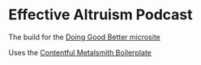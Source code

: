 # Effective Altruism Podcast

The build for the [Doing Good Better microsite](https://podcast.effectivealtruism.org)

Uses the [Contentful Metalsmith Boilerplate](https://github.com/centre-for-effective-altruism/contentful-metalsmith-boilerplate)
